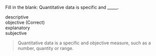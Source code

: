 Fill in the blank: Quantitative data is specific and _____.


descriptive   
objective (Correct)   
explanatory   
subjective    

> Quantitative data is a specific and objective measure, such as a number, quantity or range.


